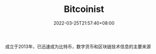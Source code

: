 ﻿---
weight: 
title: "Bitcoinist"
description: "成立于2013年，已迅速成为比特币，数字货币和区块链技术信息的主要来源"
date: 2022-03-25T21:57:40+08:00
lastmod: 2022-03-25T16:45:40+08:00
draft: false
authors: ["Metabd"]
featuredImage: "bitcoinist.png"
link: ""
tags: ["元宇宙资讯","Bitcoinist"]
categories: ["navigation"]
navigation: ["元宇宙资讯"]
lightgallery: true
toc: true
pinned: false
recommend: false
recommend1: false
---
成立于2013年，已迅速成为比特币，数字货币和区块链技术信息的主要来源
